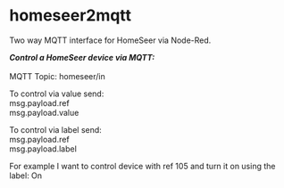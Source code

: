 # homeseer2mqtt
Two way MQTT interface for HomeSeer via Node-Red.

<B><I>Control a HomeSeer device via MQTT:</I></B>
<BR>
<BR>
MQTT Topic: homeseer/in

To control via value send:
<BR>
msg.payload.ref
<BR>
msg.payload.value
  
To control via label send:
<BR>
msg.payload.ref
<BR>
msg.payload.label
  
For example I want to control device with ref 105 and turn it on using the label: On
